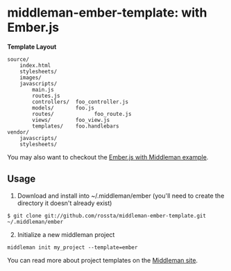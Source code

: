 middleman-ember-template: with Ember.js
=======================================

**Template Layout**

	source/
		index.html
		stylesheets/
		images/
		javascripts/
			main.js
			routes.js
			controllers/  foo_controller.js
			models/       foo.js
			routes/  			foo_route.js
			views/        foo_view.js
			templates/    foo.handlebars
	vendor/
		javascripts/
		stylesheets/

You may also want to checkout the [Ember.js with Middleman example](https://github.com/GutenYe/example-ember-with-middleman).

Usage
-----

1. Download and install into ~/.middleman/ember (you'll need to create the directory it doesn't already exist)

```
$ git clone git://github.com/rossta/middleman-ember-template.git ~/.middleman/ember
```

2. Initialize a new middleman project

```
middleman init my_project --template=ember
```

You can read more about project templates on the [Middleman site](http://middlemanapp.com/getting-started/welcome/).
